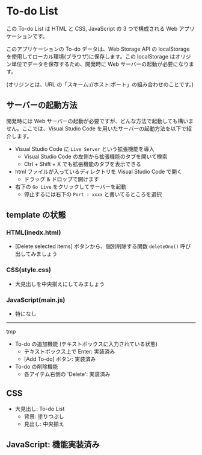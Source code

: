 # To-do List

この To-do List は HTML と CSS, JavaScript の 3 つで構成される Web アプリケーションです。

<!-- - To-do データは Web Storage API の localStorage を使用してローカル(ブラウザ)に保存
- localStorage はオリジン単位でデータを保存
  - オリジンとは URL の「スキーム://ホスト:ポート」の組み合わせ
  - 開発時に Web サーバーの起動が必要 -->

このアプリケーションの To-do データは、Web Storage API の localStorage を使用してローカル環境(ブラウザ)に保存します。この localStorage はオリジン単位でデータを保存するため、開発時に Web サーバーの起動が必要になります。

(オリジンとは、URL の「スキーム://ホスト:ポート」の組み合わせのことです。)

## サーバーの起動方法

開発時には Web サーバーの起動が必要ですが、どんな方法で起動しても構いません。ここでは、Visual Studio Code を用いたサーバーの起動方法を以下で紹介します。

- Visual Studio Code に `Live Server` という拡張機能を導入
  - Visual Studio Code の左側から拡張機能のタブを開いて検索
  - Ctrl + Shift + X でも拡張機能のタブを表示できる
- html ファイルが入っているディレクトリを Visual Studio Code で開く
  - ドラッグ & ドロップで開けます
- 右下の `Go Live` をクリックしてサーバーを起動
  - 停止するには右下の `Port : xxxx` と書いてるところを選択

## template の状態

### HTML(inedx.html)

- [Delete selected items] ボタンから、個別削除する関数 `deleteOne()` 呼び出してみましょう

### CSS(style.css)

- 大見出しを中央揃えにしてみましょう

### JavaScript(main.js)

- 特になし

---

tmp

- To-do の追加機能 (テキストボックスに入力されている状態)
  - テキストボックス上で Enter: 実装済み
  - [Add To-do] ボタン: 実装済み
- To-do の削除機能
  - 各アイテム右側の 'Delete': 実装済み

## CSS

- 大見出し: To-do List
  - 背景: 塗りつぶし
  - 見出し: 中央揃え

## JavaScript: 機能実装済み
